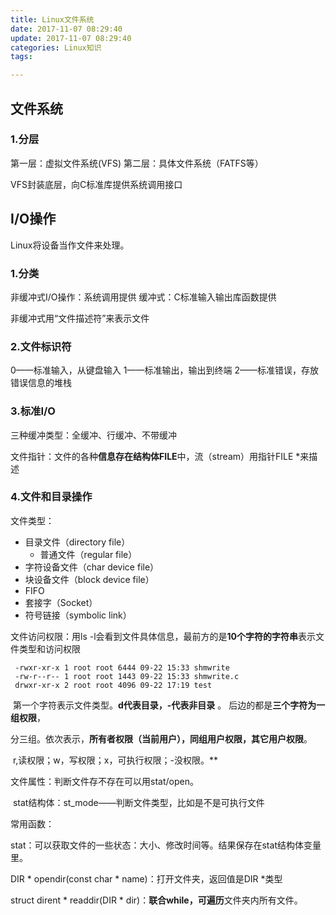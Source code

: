 ```yaml
---
title: Linux文件系统
date: 2017-11-07 08:29:40
update: 2017-11-07 08:29:40
categories: Linux知识
tags:

---
```


## 文件系统

### 1.分层

第一层：虚拟文件系统(VFS)   第二层：具体文件系统（FATFS等）    

VFS封装底层，向C标准库提供系统调用接口

<!-- more -->

## I/O操作

Linux将设备当作文件来处理。

### 1.分类

非缓冲式I/O操作：系统调用提供           缓冲式：C标准输入输出库函数提供

非缓冲式用“文件描述符”来表示文件



### 2.文件标识符

0——标准输入，从键盘输入     1——标准输出，输出到终端    2——标准错误，存放错误信息的堆栈



### 3.标准I/O

三种缓冲类型：全缓冲、行缓冲、不带缓冲

文件指针：文件的各种**信息存在结构体FILE**中，流（stream）用指针FILE *来描述



### 4.文件和目录操作

文件类型：

- 目录文件（directory file）		
  - 普通文件（regular file）	
- 字符设备文件（char device file）
- 块设备文件（block device file）
- FIFO
- 套接字（Socket）
- 符号链接（symbolic link）

文件访问权限：用ls -l会看到文件具体信息，最前方的是**10个字符的字符串**表示文件类型和访问权限

``` 
 -rwxr-xr-x 1 root root 6444 09-22 15:33 shmwrite
 -rw-r--r-- 1 root root 1443 09-22 15:33 shmwrite.c
 drwxr-xr-x 2 root root 4096 09-22 17:19 test
```

​	第一个字符表示文件类型。**d代表目录，-代表非目录** 。 后边的都是**三个字符为一组权限**，		  

​	分三组。依次表示，**所有者权限（当前用户），同组用户权限，其它用户权限**。

​	r,读权限；w，写权限；x，可执行权限；-没权限。**

文件属性：判断文件存不存在可以用stat/open。

​	stat结构体：st_mode——判断文件类型，比如是不是可执行文件



常用函数：

stat：可以获取文件的一些状态：大小、修改时间等。结果保存在stat结构体变量里。

DIR * opendir(const char * name)：打开文件夹，返回值是DIR *类型

struct dirent * readdir(DIR * dir)：**联合while，可遍历**文件夹内所有文件。